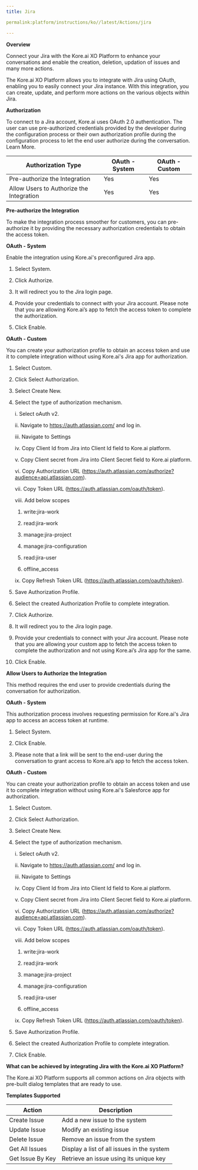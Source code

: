 ```yaml
---
title: Jira

permalink:platform/instructions/ko//latest/Actions/jira

---
```


<base target="_blank">
<container>

**Overview**

Connect your Jira with the Kore.ai XO Platform to enhance your conversations and enable the creation, deletion, updation of issues and many more actions.

The Kore.ai XO Platform allows you to integrate with Jira using OAuth, enabling you to easily connect your Jira instance. With this integration, you can create, update, and perform more actions on the various objects within Jira.


</container>

<container>

**Authorization**
 
To connect to a Jira account, Kore.ai uses OAuth 2.0 authentication. The user can use pre-authorized credentials provided by the developer during the configuration process or their own authorization profile during the configuration process to let the end user authorize during the conversation. Learn More.
 
 |Authorization Type                      | OAuth - System | OAuth - Custom |
 |----------------------------------------|----------------|----------------|
 |Pre-authorize the Integration           |       Yes      |       Yes      |
 |Allow Users to Authorize the Integration|       Yes      |       Yes      |


**Pre-authorize the Integration**
 
 To make the integration process smoother for customers, you can pre-authorize it by providing the necessary authorization credentials to obtain the access token.

**OAuth - System**
 
 Enable the integration using Kore.ai's preconfigured Jira app. 
 
1. Select System.
 
2. Click Authorize.
 
3. It will redirect you to the Jira login page. 
 
4. Provide your credentials to connect with your Jira account.
   Please note that you are allowing Kore.ai’s app to fetch the access token to complete the authorization.
 
5. Click Enable.
 
 
**OAuth - Custom**
 
 You can create your authorization profile to obtain an access token and use it to complete integration without using Kore.ai's Jira app for authorization.
 
1. Select Custom.
 
2. Click Select Authorization.
 
3. Select Create New.
 
4. Select the type of authorization mechanism. 
 
   i.   Select oAuth v2.
 
   ii.   Navigate to https://auth.atlassian.com/ and log in.
 
   iii.  Navigate to Settings 
 
   iv.   Copy Client Id from Jira into Client Id field to Kore.ai platform.
 
   v.   Copy Client secret from Jira into Client Secret field to Kore.ai platform.
 
   vi.   Copy Authorization URL (https://auth.atlassian.com/authorize?audience=api.atlassian.com).
 
   vii.  Copy Token URL (https://auth.atlassian.com/oauth/token).
 
   viii.   Add below scopes
 
      1. write:jira-work 
 
      2. read:jira-work  
 
      3. manage:jira-project 
  
      4. manage:jira-configuration 
  
      5. read:jira-user 
  
      6. offline_access
  
   ix.   Copy Refresh Token URL (https://auth.atlassian.com/oauth/token).
 
5. Save Authorization Profile.
 
6. Select the created Authorization Profile to complete integration.
 
7. Click Authorize.
 
8. It will redirect you to the Jira login page.
 
9. Provide your credentials to connect with your Jira account. 
   Please note that you are allowing your custom app to fetch the access token to complete the authorization and not using Kore.ai’s Jira app for the same.
 
10. Click Enable.
 
 
**Allow Users to Authorize the Integration**
 
This method requires the end user to provide credentials during the conversation for authorization.
 
**OAuth - System**
 
 This authorization process involves requesting permission for Kore.ai's Jira app to access an access token at runtime.
 
1. Select System.
 
2. Click Enable.
 
3. Please note that a link will be sent to the end-user during the conversation to grant access to Kore.ai’s app to fetch the access token.
 
 **OAuth - Custom**
 
 You can create your authorization profile to obtain an access token and use it to complete integration without using Kore.ai's Salesforce app for authorization.
 
1. Select Custom.
 
2. Click Select Authorization.
 
3. Select Create New.
 
4. Select the type of authorization mechanism. 
 
   i.   Select oAuth v2.
 
   ii.   Navigate to https://auth.atlassian.com/ and log in.
 
   iii.  Navigate to Settings 
 
   iv.   Copy Client Id from Jira into Client Id field to Kore.ai platform.
 
    v.   Copy Client secret from Jira into Client Secret field to Kore.ai platform.
 
   vi.   Copy Authorization URL (https://auth.atlassian.com/authorize?audience=api.atlassian.com).
 
   vii.  Copy Token URL (https://auth.atlassian.com/oauth/token).
 
   viii.   Add below scopes
 
      1. write:jira-work 
 
      2. read:jira-work  
 
      3. manage:jira-project 
  
      4. manage:jira-configuration 
  
      5. read:jira-user 
  
      6. offline_access
  
   ix.   Copy Refresh Token URL (https://auth.atlassian.com/oauth/token).
 
5. Save Authorization Profile.
 
6. Select the created Authorization Profile to complete integration.
 
7. Click Enable.
 
</container>

<container>

**What can be achieved by integrating Jira with the Kore.ai XO Platform?**
 
The Kore.ai XO Platform supports all common actions on Jira objects with pre-built dialog templates that are ready to use. 
 
**Templates Supported**

| Action           | Description            |
|------------------|------------------------|
|Create Issue        |Add a new issue to the system|
|Update Issue       |Modify an existing issue|
|Delete Issue     |Remove an issue from the system|
|Get All Issues      |Display a list of all issues in the system
|Get Issue By Key       |Retrieve an issue using its unique key|

</container>


